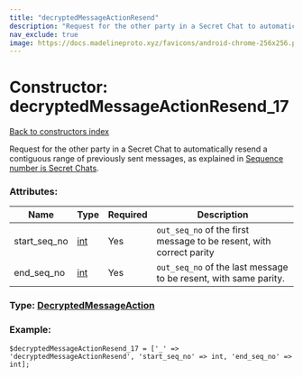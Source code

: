 ```yaml
---
title: "decryptedMessageActionResend"
description: "Request for the other party in a Secret Chat to automatically resend a contiguous range of previously sent messages, as explained in Sequence number is Secret Chats."
nav_exclude: true
image: https://docs.madelineproto.xyz/favicons/android-chrome-256x256.png
---
```

# Constructor: decryptedMessageActionResend\_17  
[Back to constructors index](/API_docs/constructors/index.html)



Request for the other party in a Secret Chat to automatically resend a contiguous range of previously sent messages, as explained in [Sequence number is Secret Chats](https://core.telegram.org/api/end-to-end/seq_no).

### Attributes:

| Name     |    Type       | Required | Description |
|----------|---------------|----------|-------------|
|start\_seq\_no|[int](/API_docs/types/int.html) | Yes|`out_seq_no` of the first message to be resent, with correct parity|
|end\_seq\_no|[int](/API_docs/types/int.html) | Yes|`out_seq_no` of the last message to be resent, with same parity.|



### Type: [DecryptedMessageAction](/API_docs/types/DecryptedMessageAction.html)


### Example:

```
$decryptedMessageActionResend_17 = ['_' => 'decryptedMessageActionResend', 'start_seq_no' => int, 'end_seq_no' => int];
```  
